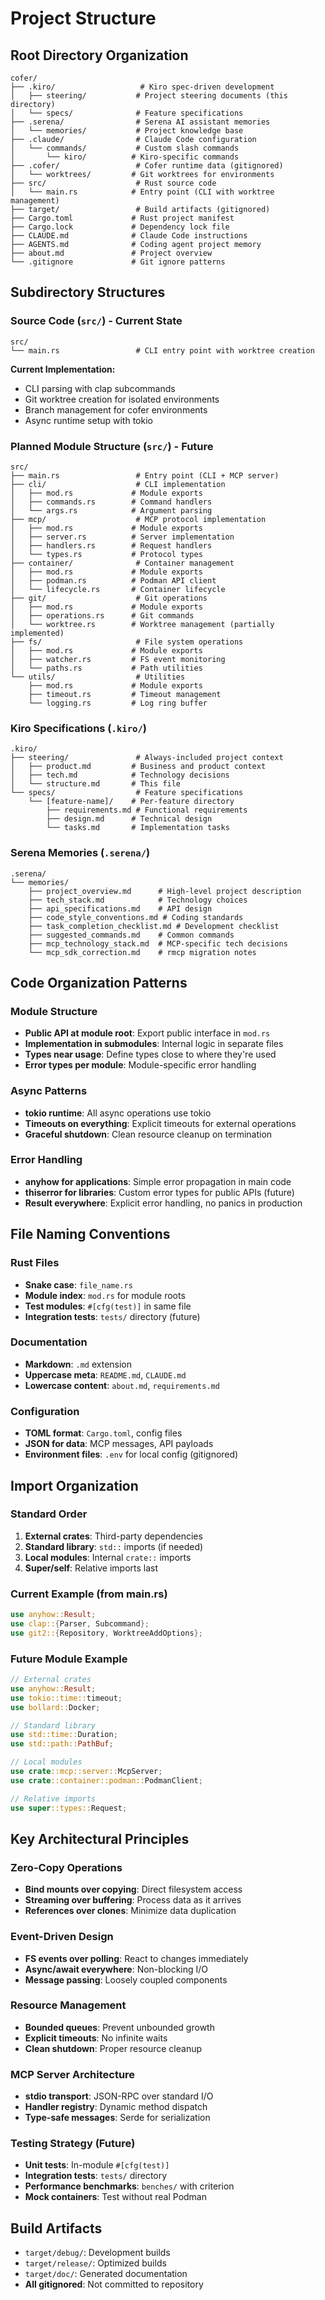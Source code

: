 # Project Structure

## Root Directory Organization
```
cofer/
├── .kiro/                   # Kiro spec-driven development
│   ├── steering/           # Project steering documents (this directory)
│   └── specs/              # Feature specifications
├── .serena/                # Serena AI assistant memories
│   └── memories/           # Project knowledge base
├── .claude/                # Claude Code configuration
│   └── commands/           # Custom slash commands
│       └── kiro/          # Kiro-specific commands
├── .cofer/                 # Cofer runtime data (gitignored)
│   └── worktrees/         # Git worktrees for environments
├── src/                    # Rust source code
│   └── main.rs            # Entry point (CLI with worktree management)
├── target/                 # Build artifacts (gitignored)
├── Cargo.toml             # Rust project manifest
├── Cargo.lock             # Dependency lock file
├── CLAUDE.md              # Claude Code instructions
├── AGENTS.md              # Coding agent project memory
├── about.md               # Project overview
└── .gitignore             # Git ignore patterns
```

## Subdirectory Structures

### Source Code (`src/`) - Current State
```
src/
└── main.rs                 # CLI entry point with worktree creation
```

**Current Implementation:**
- CLI parsing with clap subcommands
- Git worktree creation for isolated environments
- Branch management for cofer environments
- Async runtime setup with tokio

### Planned Module Structure (`src/`) - Future
```
src/
├── main.rs                 # Entry point (CLI + MCP server)
├── cli/                    # CLI implementation
│   ├── mod.rs             # Module exports
│   ├── commands.rs        # Command handlers
│   └── args.rs            # Argument parsing
├── mcp/                    # MCP protocol implementation
│   ├── mod.rs             # Module exports
│   ├── server.rs          # Server implementation
│   ├── handlers.rs        # Request handlers
│   └── types.rs           # Protocol types
├── container/              # Container management
│   ├── mod.rs             # Module exports
│   ├── podman.rs          # Podman API client
│   └── lifecycle.rs       # Container lifecycle
├── git/                    # Git operations
│   ├── mod.rs             # Module exports
│   ├── operations.rs      # Git commands
│   └── worktree.rs        # Worktree management (partially implemented)
├── fs/                     # File system operations
│   ├── mod.rs             # Module exports
│   ├── watcher.rs         # FS event monitoring
│   └── paths.rs           # Path utilities
└── utils/                  # Utilities
    ├── mod.rs             # Module exports
    ├── timeout.rs         # Timeout management
    └── logging.rs         # Log ring buffer
```

### Kiro Specifications (`.kiro/`)
```
.kiro/
├── steering/               # Always-included project context
│   ├── product.md         # Business and product context
│   ├── tech.md            # Technology decisions
│   └── structure.md       # This file
└── specs/                  # Feature specifications
    └── [feature-name]/    # Per-feature directory
        ├── requirements.md # Functional requirements
        ├── design.md      # Technical design
        └── tasks.md       # Implementation tasks
```

### Serena Memories (`.serena/`)
```
.serena/
└── memories/
    ├── project_overview.md      # High-level project description
    ├── tech_stack.md            # Technology choices
    ├── api_specifications.md    # API design
    ├── code_style_conventions.md # Coding standards
    ├── task_completion_checklist.md # Development checklist
    ├── suggested_commands.md    # Common commands
    ├── mcp_technology_stack.md  # MCP-specific tech decisions
    └── mcp_sdk_correction.md    # rmcp migration notes
```

## Code Organization Patterns

### Module Structure
- **Public API at module root**: Export public interface in `mod.rs`
- **Implementation in submodules**: Internal logic in separate files
- **Types near usage**: Define types close to where they're used
- **Error types per module**: Module-specific error handling

### Async Patterns
- **tokio runtime**: All async operations use tokio
- **Timeouts on everything**: Explicit timeouts for external operations
- **Graceful shutdown**: Clean resource cleanup on termination

### Error Handling
- **anyhow for applications**: Simple error propagation in main code
- **thiserror for libraries**: Custom error types for public APIs (future)
- **Result everywhere**: Explicit error handling, no panics in production

## File Naming Conventions

### Rust Files
- **Snake case**: `file_name.rs`
- **Module index**: `mod.rs` for module roots
- **Test modules**: `#[cfg(test)]` in same file
- **Integration tests**: `tests/` directory (future)

### Documentation
- **Markdown**: `.md` extension
- **Uppercase meta**: `README.md`, `CLAUDE.md`
- **Lowercase content**: `about.md`, `requirements.md`

### Configuration
- **TOML format**: `Cargo.toml`, config files
- **JSON for data**: MCP messages, API payloads
- **Environment files**: `.env` for local config (gitignored)

## Import Organization

### Standard Order
1. **External crates**: Third-party dependencies
2. **Standard library**: `std::` imports (if needed)
3. **Local modules**: Internal `crate::` imports
4. **Super/self**: Relative imports last

### Current Example (from main.rs)
```rust
use anyhow::Result;
use clap::{Parser, Subcommand};
use git2::{Repository, WorktreeAddOptions};
```

### Future Module Example
```rust
// External crates
use anyhow::Result;
use tokio::time::timeout;
use bollard::Docker;

// Standard library
use std::time::Duration;
use std::path::PathBuf;

// Local modules
use crate::mcp::server::McpServer;
use crate::container::podman::PodmanClient;

// Relative imports
use super::types::Request;
```

## Key Architectural Principles

### Zero-Copy Operations
- **Bind mounts over copying**: Direct filesystem access
- **Streaming over buffering**: Process data as it arrives
- **References over clones**: Minimize data duplication

### Event-Driven Design
- **FS events over polling**: React to changes immediately
- **Async/await everywhere**: Non-blocking I/O
- **Message passing**: Loosely coupled components

### Resource Management
- **Bounded queues**: Prevent unbounded growth
- **Explicit timeouts**: No infinite waits
- **Clean shutdown**: Proper resource cleanup

### MCP Server Architecture
- **stdio transport**: JSON-RPC over standard I/O
- **Handler registry**: Dynamic method dispatch
- **Type-safe messages**: Serde for serialization

### Testing Strategy (Future)
- **Unit tests**: In-module `#[cfg(test)]`
- **Integration tests**: `tests/` directory
- **Performance benchmarks**: `benches/` with criterion
- **Mock containers**: Test without real Podman

## Build Artifacts
- `target/debug/`: Development builds
- `target/release/`: Optimized builds
- `target/doc/`: Generated documentation
- **All gitignored**: Not committed to repository